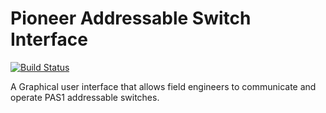 # Pioneer Addressable Switch Interface

[![Build Status](https://travis-ci.com/duysPES/pasi.svg?branch=master)](https://travis-ci.com/duysPES/pasi)

A Graphical user interface that allows field engineers to communicate and operate PAS1 addressable switches.